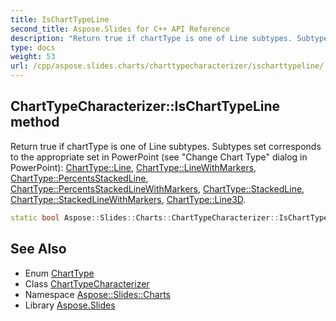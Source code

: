 ```yaml
---
title: IsChartTypeLine
second_title: Aspose.Slides for C++ API Reference
description: "Return true if chartType is one of Line subtypes. Subtypes set corresponds to the appropriate set in PowerPoint (see \"Change Chart Type\" dialog in PowerPoint): ChartType::Line, ChartType::LineWithMarkers, ChartType::PercentsStackedLine, ChartType::PercentsStackedLineWithMarkers, ChartType::StackedLine, ChartType::StackedLineWithMarkers, ChartType::Line3D."
type: docs
weight: 53
url: /cpp/aspose.slides.charts/charttypecharacterizer/ischarttypeline/
---
```

## ChartTypeCharacterizer::IsChartTypeLine method


Return true if chartType is one of Line subtypes. Subtypes set corresponds to the appropriate set in PowerPoint (see \"Change Chart Type\" dialog in PowerPoint): [ChartType::Line](../../charttype/), [ChartType::LineWithMarkers](../../charttype/), [ChartType::PercentsStackedLine](../../charttype/), [ChartType::PercentsStackedLineWithMarkers](../../charttype/), [ChartType::StackedLine](../../charttype/), [ChartType::StackedLineWithMarkers](../../charttype/), [ChartType::Line3D](../../charttype/).

```cpp
static bool Aspose::Slides::Charts::ChartTypeCharacterizer::IsChartTypeLine(ChartType chartType)
```

## See Also

* Enum [ChartType](../../charttype/)
* Class [ChartTypeCharacterizer](../)
* Namespace [Aspose::Slides::Charts](../../)
* Library [Aspose.Slides](../../../)
